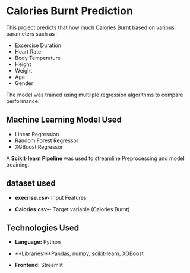 # Calories Burnt Prediction

This project predicts that how much  Calories Burnt based on various parameters such as -
- Excercise Duration
- Heart Rate
- Body Temperature
- Height
- Weight
- Age
- Gender

The model was trained using multilple regression algorithms to compare performance.

## Machine Learning Model Used

- Linear Regression
- Random Forest Regressor
- XGBoost Regressor

 A **Scikit-learn Pipeline** was used to streamline Preprocessing and model treaining.

## dataset used

- **execrise.csv-** Input Features
  
- **Calories.csv-**- Target variable (Calories Burnt)

 ## Technologies Used
 
 - **Language:** Python

 - **Libraries:**Pandas, numpy, scikit-learn, XGBoost

 - **Frontend:** Streamlit


